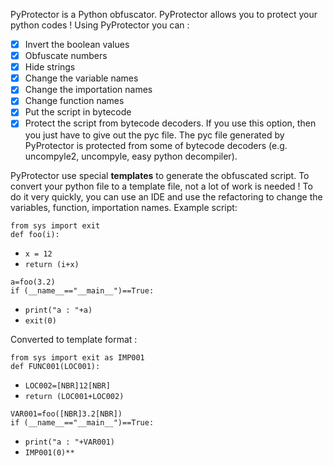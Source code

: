 PyProtector is a Python obfuscator. PyProtector allows you to protect your python codes !
Using PyProtector you can :
- [x] Invert the boolean values
- [x] Obfuscate numbers
- [x] Hide strings
- [x] Change the variable names
- [x] Change the importation names
- [x] Change function names
- [x] Put the script in bytecode
- [x] Protect the script from bytecode decoders. If you use this option, then you just have to give out the pyc file. The pyc file generated by PyProtector is protected from some of bytecode decoders (e.g. uncompyle2, uncompyle, easy python decompiler).

PyProtector use special **templates** to generate the obfuscated script.
To convert your python file to a template file, not a lot of work is needed !
To do it very quickly, you can use an IDE and use the refactoring to change the variables, function, importation names.
Example script:

`from sys import exit`<br />
`def foo(i):`<br />
- `x = 12`<br />
- `return (i+x)`<br />

`a=foo(3.2)`<br />
`if (__name__=="__main__")==True:`<br />
- `print("a : "+a)`<br />
- `exit(0)`<br />
  
Converted to template format :

`from sys import exit as IMP001`<br />
`def FUNC001(LOC001):`<br />
- `LOC002=[NBR]12[NBR]`<br />
- `return (LOC001+LOC002)`<br />

`VAR001=foo([NBR]3.2[NBR])`<br />
`if (__name__=="__main__")==True:`<br />
- `print("a : "+VAR001)`<br />
- `IMP001(0)**`<br />
  
